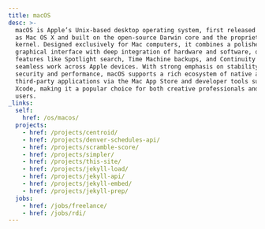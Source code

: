 ```yaml
---
title: macOS
desc: >-
  macOS is Apple’s Unix‐based desktop operating system, first released in 2001
  as Mac OS X and built on the open‐source Darwin core and the proprietary XNU
  kernel. Designed exclusively for Mac computers, it combines a polished Aqua
  graphical interface with deep integration of hardware and software, offering
  features like Spotlight search, Time Machine backups, and Continuity for
  seamless work across Apple devices. With strong emphasis on stability,
  security and performance, macOS supports a rich ecosystem of native and
  third-party applications via the Mac App Store and developer tools such as
  Xcode, making it a popular choice for both creative professionals and everyday
  users.
_links:
  self:
    href: /os/macos/
  projects:
    - href: /projects/centroid/
    - href: /projects/denver-schedules-api/
    - href: /projects/scramble-score/
    - href: /projects/simpler/
    - href: /projects/this-site/
    - href: /projects/jekyll-load/
    - href: /projects/jekyll-api/
    - href: /projects/jekyll-embed/
    - href: /projects/jekyll-prep/
  jobs:
    - href: /jobs/freelance/
    - href: /jobs/rdi/
---
```

